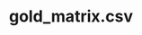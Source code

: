 ---  
schema: Last_name Loan_ID Married Nationality Dependents First_name Property_Area Education Gender LoanAmount Credit_History Loan_Amount_Term ApplicantIncome CoapplicantIncome Self_Employed Married_Yes Education_Not Graduate Self_Employed_Yes Dependents_3+ Property_Area_Semiurban Dependents_1 Property_Area_Urban Dependents_2  
title: gold_matrix.csv  
organization: Production  
notes: Used in 36 lineage(s)  
resources:  
  - name: 062020/gold_matrix.csv 
    url: file:/Users/kensu/Customers/Kensu/LoanApproval/PROD/masterdata/prod/062020/gold_matrix.csv 
    format : csv  
  - name: 072020/gold_matrix.csv 
    url: file:/Users/kensu/Customers/Kensu/LoanApproval/PROD/masterdata/prod/072020/gold_matrix.csv 
    format : csv  
  - name: 082020/gold_matrix.csv 
    url: file:/Users/kensu/Customers/Kensu/LoanApproval/PROD/masterdata/prod/082020/gold_matrix.csv 
    format : csv  
  - name: 092020/gold_matrix.csv 
    url: file:/Users/kensu/Customers/Kensu/LoanApproval/PROD/masterdata/prod/092020/gold_matrix.csv 
    format : csv  
  - name: 022020/gold_matrix.csv 
    url: file:/Users/kensu/Customers/Kensu/LoanApproval/PROD/masterdata/prod/022020/gold_matrix.csv 
    format : csv  
  - name: 102020/gold_matrix.csv 
    url: file:/Users/kensu/Customers/Kensu/LoanApproval/PROD/masterdata/prod/102020/gold_matrix.csv 
    format : csv  
  - name: 032020/gold_matrix.csv 
    url: file:/Users/kensu/Customers/Kensu/LoanApproval/PROD/masterdata/prod/032020/gold_matrix.csv 
    format : csv  
  - name: 112020/gold_matrix.csv 
    url: file:/Users/kensu/Customers/Kensu/LoanApproval/PROD/masterdata/prod/112020/gold_matrix.csv 
    format : csv  
  - name: 042020/gold_matrix.csv 
    url: file:/Users/kensu/Customers/Kensu/LoanApproval/PROD/masterdata/prod/042020/gold_matrix.csv 
    format : csv  
  - name: 122020/gold_matrix.csv 
    url: file:/Users/kensu/Customers/Kensu/LoanApproval/PROD/masterdata/prod/122020/gold_matrix.csv 
    format : csv  
  - name: 012020/gold_matrix.csv 
    url: file:/Users/kensu/Customers/Kensu/LoanApproval/PROD/masterdata/prod/012020/gold_matrix.csv 
    format : csv  
  - name: 052020/gold_matrix.csv 
    url: file:/Users/kensu/Customers/Kensu/LoanApproval/PROD/masterdata/prod/052020/gold_matrix.csv 
    format : csv  
license: None  
category:
  - Loan Acceptance Product  
maintainer: User  
maintainer_email: UserMail  
---